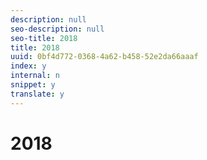 ```yaml
---
description: null
seo-description: null
seo-title: 2018
title: 2018
uuid: 0bf4d772-0368-4a62-b458-52e2da66aaaf
index: y
internal: n
snippet: y
translate: y
---
```


# 2018


